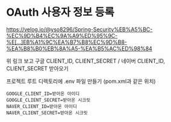 # OAuth 사용자 정보 등록
[https://velog.io/@yso8296/Spring-Security%EB%A5%BC-%EC%9D%B4%EC%9A%A9%ED%95%9C-%E[…]EB%A1%9C%EA%B7%B8%EC%9D%B8-%EA%B8%B0%EB%8A%A5-%EA%B5%AC%ED%98%84   ](https://velog.io/@yso8296/Spring-Security%EB%A5%BC-%EC%9D%B4%EC%9A%A9%ED%95%9C-%ED%86%B5%ED%95%A9-OAuth2-%EC%86%8C%EC%85%9C-%EB%A1%9C%EA%B7%B8%EC%9D%B8-%EA%B8%B0%EB%8A%A5-%EA%B5%AC%ED%98%84)

위 링크 보고 구글 CLIENT_ID, CLIENT_SECRET / 네이버 CLIENT_ID, CLIENT_SECRET 받아오기

프로젝트 루트 디렉토리에 .env 파일 만들기 (pom.xml과 같은 위치)

```
GOOGLE_CLIENT_ID=받아온 아이디
GOOGLE_CLIENT_SECRET=받아온 시크릿
NAVER_CLIENT_ID=받아온 아이디
NAVER_CLIENT_SECRET=받아온 시크릿
```
